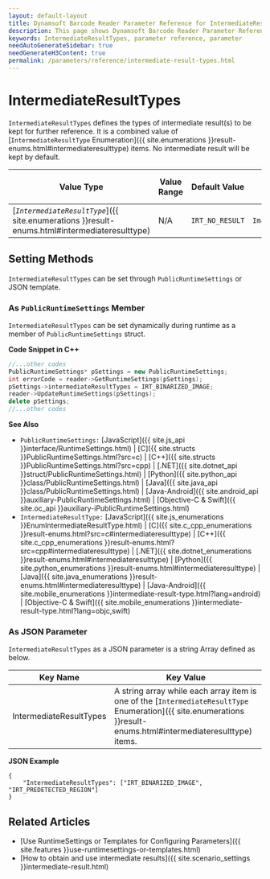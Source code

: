 ```yaml
---
layout: default-layout
title: Dynamsoft Barcode Reader Parameter Reference for IntermediateResultTypes
description: This page shows Dynamsoft Barcode Reader Parameter Reference for IntermediateResultTypes.
keywords: IntermediateResultTypes, parameter reference, parameter
needAutoGenerateSidebar: true
needGenerateH3Content: true
permalink: /parameters/reference/intermediate-result-types.html
---
```



# IntermediateResultTypes 

`IntermediateResultTypes` defines the types of intermediate result(s) to be kept for further reference. It is a combined value of [`IntermediateResultType` Enumeration]({{ site.enumerations }}result-enums.html#intermediateresulttype) items. No intermediate result will be kept by default.

| Value Type | Value Range | Default Value | Template Structure Type |
| ---------- | ----------- | ------------- | ----------------------- |
| [*`IntermediateResultType`*]({{ site.enumerations }}result-enums.html#intermediateresulttype) | N/A | `IRT_NO_RESULT` | `ImageParameter` |
    
## Setting Methods
`IntermediateResultTypes` can be set through `PublicRuntimeSettings` or JSON template.

### As `PublicRuntimeSettings` Member
`IntermediateResultTypes` can be set dynamically during runtime as a member of `PublicRuntimeSettings` struct.


**Code Snippet in C++**
```cpp
//...other codes
PublicRuntimeSettings* pSettings = new PublicRuntimeSettings;
int errorCode = reader->GetRuntimeSettings(pSettings);
pSettings->intermediateResultTypes = IRT_BINARIZED_IMAGE;
reader->UpdateRuntimeSettings(pSettings);
delete pSettings;
//...other codes
```



**See Also**      
- `PublicRuntimeSettings:` [JavaScript]({{ site.js_api }}interface/RuntimeSettings.html) \| [C]({{ site.structs }}PublicRuntimeSettings.html?src=c) \| [C++]({{ site.structs }}PublicRuntimeSettings.html?src=cpp) \| [.NET]({{ site.dotnet_api }}struct/PublicRuntimeSettings.html) \| [Python]({{ site.python_api }}class/PublicRuntimeSettings.html) \| [Java]({{ site.java_api }}class/PublicRuntimeSettings.html) \| [Java-Android]({{ site.android_api }}auxiliary-PublicRuntimeSettings.html) \| [Objective-C & Swift]({{ site.oc_api }}auxiliary-iPublicRuntimeSettings.html)
- `IntermediateResultType:` [JavaScript]({{ site.js_enumerations }}EnumIntermediateResultType.html) \| [C]({{ site.c_cpp_enumerations }}result-enums.html?src=c#intermediateresulttype) \| [C++]({{ site.c_cpp_enumerations }}result-enums.html?src=cpp#intermediateresulttype) \| [.NET]({{ site.dotnet_enumerations }}result-enums.html#intermediateresulttype) \| [Python]({{ site.python_enumerations }}result-enums.html#intermediateresulttype) \| [Java]({{ site.java_enumerations }}result-enums.html#intermediateresulttype) \| [Java-Android]({{ site.mobile_enumerations }}intermediate-result-type.html?lang=android) \| [Objective-C & Swift]({{ site.mobile_enumerations }}intermediate-result-type.html?lang=objc,swift)


### As JSON Parameter
`IntermediateResultTypes` as a JSON parameter is a string Array defined as below.   

| Key Name | Key Value |
| -------- | --------- |
| IntermediateResultTypes | A string array while each array item is one of the [`IntermediateResultType` Enumeration]({{ site.enumerations }}result-enums.html#intermediateresulttype) items. |


**JSON Example**   
```
{
    "IntermediateResultTypes": ["IRT_BINARIZED_IMAGE", "IRT_PREDETECTED_REGION"]
}
```


<!--
## Impacts on Performance
### Speed
The more types you set, the more time the process may take.

### Read Rate
`IntermediateResultTypes` has no influence on the Accuracy.

### Accuracy
`IntermediateResultTypes` has no influence on the Accuracy.

-->
## Related Articles
- [Use RuntimeSettings or Templates for Configuring Parameters]({{ site.features }}use-runtimesettings-or-templates.html)
- [How to obtain and use intermediate results]({{ site.scenario_settings }}intermediate-result.html)
